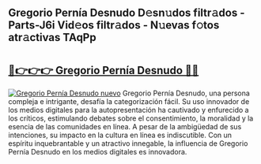 ## Gregorio Pernía Desnudo D𝚎sn𝚞dos filtr𝚊dos - Parts-J6i Vid𝚎os filtr𝚊dos - N𝚞evas f𝚘tos atr𝚊ctivas TAqPp

# <h2><a href="http://mb9ih8.tromn.icu/?c=Gregorio+Pern%c3%ada+Desnudo">🔗👉👉👉 Gregorio Pernía Desnudo 🔗🔗</a></h2>

[![Gregorio Pernía Desnudo nuevo](https://i.imgur.com/pEAQMta.gif)](http://mb9ih8.tromn.icu/?c=Gregorio+Pern%c3%ada+Desnudo)
Gregorio Pernía Desnudo, una persona compleja e intrigante, desafía la categorización fácil. Su uso innovador de los medios digitales para la autopresentación ha cautivado y enfurecido a los críticos, estimulando debates sobre el consentimiento, la moralidad y la esencia de las comunidades en línea. A pesar de la ambigüedad de sus intenciones, su impacto en la cultura en línea es indiscutible. Con un espíritu inquebrantable y un atractivo innegable, la influencia de Gregorio Pernía Desnudo en los medios digitales es innovadora.

